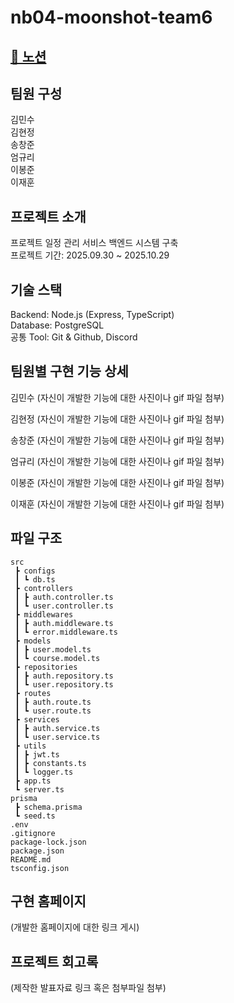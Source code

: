 # nb04-moonshot-team6

## [🔗 노션](https://www.notion.so/Part3-Team6_-27e901367b6a81c49fafc5e352c4c204)

## 팀원 구성

김민수<br>
김현정<br>
송창준<br>
엄규리<br>
이봉준<br>
이재훈

## 프로젝트 소개

프로젝트 일정 관리 서비스 백엔드 시스템 구축<br>
프로젝트 기간: 2025.09.30 ~ 2025.10.29

## 기술 스택

Backend: Node.js (Express, TypeScript)<br>
Database: PostgreSQL<br>
공통 Tool: Git & Github, Discord

## 팀원별 구현 기능 상세

김민수
(자신이 개발한 기능에 대한 사진이나 gif 파일 첨부)

김현정
(자신이 개발한 기능에 대한 사진이나 gif 파일 첨부)

송창준
(자신이 개발한 기능에 대한 사진이나 gif 파일 첨부)

엄규리
(자신이 개발한 기능에 대한 사진이나 gif 파일 첨부)

이봉준
(자신이 개발한 기능에 대한 사진이나 gif 파일 첨부)

이재훈
(자신이 개발한 기능에 대한 사진이나 gif 파일 첨부)

## 파일 구조

```
src
 ┣ configs
 ┃ ┗ db.ts
 ┣ controllers
 ┃ ┣ auth.controller.ts
 ┃ ┗ user.controller.ts
 ┣ middlewares
 ┃ ┣ auth.middleware.ts
 ┃ ┗ error.middleware.ts
 ┣ models
 ┃ ┣ user.model.ts
 ┃ ┗ course.model.ts
 ┣ repositories
 ┃ ┣ auth.repository.ts
 ┃ ┗ user.repository.ts
 ┣ routes
 ┃ ┣ auth.route.ts
 ┃ ┗ user.route.ts
 ┣ services
 ┃ ┣ auth.service.ts
 ┃ ┗ user.service.ts
 ┣ utils
 ┃ ┣ jwt.ts
 ┃ ┣ constants.ts
 ┃ ┗ logger.ts
 ┣ app.ts
 ┗ server.ts
prisma
 ┣ schema.prisma
 ┗ seed.ts
.env
.gitignore
package-lock.json
package.json
README.md
tsconfig.json
```

## 구현 홈페이지

(개발한 홈페이지에 대한 링크 게시)

## 프로젝트 회고록

(제작한 발표자료 링크 혹은 첨부파일 첨부)
